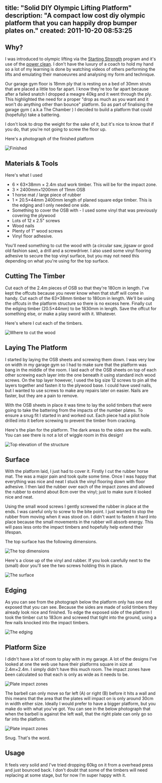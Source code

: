 title: "Solid DIY Olympic Lifting Platform"
description: "A compact low cost diy olympic platform that you can happily drop bumper plates on."
created: 2011-10-20 08:53:25
---

## Why?

I was introduced to olympic lifting via the [Starting Strength][3] program and it's use of the [power clean][4]. I don't have the luxury of a coach to hold my hand so a lot of my learning is done by watching videos of others performing the lifts and emulating their manoeuvres and analysing my form and technique.

Our garage gym floor is 18mm ply that is resting on a bed of 30mm struts that are placed a little too far apart. I know they're too far apart because after a failed snatch I dropped a meagre 40kg and it went through the ply. This highlighted the need for a proper "drop as much as you want and it won't do anything other than bounce" platform. So as part of finalising the garage gym ( a.k.a The Chamber ) I decided to build a platform that could (hopefully) take a battering.

I don't look to drop the weight for the sake of it, but it's nice to know that if you do, that you're not going to screw the floor up.  

Here's a photograph of the finished platform

![Finished](/media/2011/10/20/blogimage/arial.jpg)

## Materials & Tools

Here's what I used

* 6 &times; 63&times;38mm &times; 2.4m stud work timber. This will be for the impact zone.
* 3 &times; 2400mm&times;1200mm of 11mm OSB
* 1 horse mat / large piece of rubber
* 1 &times; 20.5&times;44mm 2400mm length of planed square edge timber. This is the edging and I only needed one side.
* Something to cover the OSB with - I used some vinyl that was previously covering the plywood
* Lots of 12 x 2.5" screws
* Wood nails
* Plenty of 1" wood screws
* Vinyl floor adhesive.

You'll need something to cut the wood with (a circular saw, jigsaw or good old fashion saw), a drill and a screwdriver. I also used some vinyl flooring adhesive to secure the top vinyl surface, but you may not need this depending on what you're using for the top surface.

## Cutting The Timber

Cut each of the 2.4m pieces of OSB so that they're 180cm in length. I've kept the offcuts because you never know when that stuff will come in handy. Cut each of the 63&times;38mm timber to 180cm in length. We'll be using the offcuts in the platform structure so there is no excess here.  Finally cut the edging timber (20.5&times;44mm) to be 1830mm in length. Save the offcut  for something else, or make a play sword with it. Whatever.

Here's where I cut each of the timbers.

![Where to cut the wood](/media/2011/10/20/blogimage/cuts.850x600.png)


## Laying The Platform

I started by laying the OSB sheets and screwing them down. I was very low on width in my garage gym so I had to make sure that the platform was bang in the middle of the room. I laid each of the OSB sheets on top of each other screwing each layer into the one beneath it using standard inch wood screws. On the top layer however, I used the big size 12 screws to pin all the layers together and fasten it to the plywood base. I could have used nails, but I wanted to use screws to make any repairs later on easier. Nails are faster, but they are a pain to remove.

With the OSB sheets in place it was time to lay the solid timbers that were going to take the battering from the impacts of the number plates. To ensure a snug fit I started in and worked out. Each piece had a pilot hole drilled into it before screwing to prevent the timber from cracking.

Here's the plan for the platform. The dark areas to the sides are the walls. You can see there is not a lot of wiggle room in this design!

![Top elevation of the structure](/media/2011/10/20/blogimage/te.structure.850x600.png)

## Surface

With the platform laid, I just had to cover it. Firstly I cut the rubber horse mat. The was a major pain and took quite some time. Once I was happy that everything was nice and neat I stuck the vinyl flooring down with floor adhesive. I then laid the rubber over each of the impact zones and allowed the rubber to extend about 8cm over the vinyl; just to make sure it looked nice and neat. 

Using the small wood screws I gently screwed the rubber in place at the ends. I was careful only to screw to the bite point. I just wanted to stop the rubber from moving when it was stood on. I didn't want to fasten it hard into place because the small movements in the rubber will absorb energy. This will pass less onto the impact timbers and hopefully help extend their lifespan.

The top surface has the following dimensions.

![The top dimensions](/media/2011/10/20/blogimage/te.surface.850x600.png)

Here's a close up of the vinyl and rubber. If you look carefully next to the (small) door you'll see the two screws holding this in place.

![The surface](/media/2011/10/20/blogimage/rubber.jpg)

## Edging

As you can see from the photograph below the platform only has one end exposed that you can see. Because the sides are made of solid timbers they already look nice and finished. To edge the exposed side of the platform I took the timber cut to 183cm and screwed that tight into the ground, using a few nails knocked into the impact timbers.

![The edging](/media/2011/10/20/blogimage/edging.jpg)

## Platform Size

I didn't have a lot of room to play with in my garage. A lot of the designs I've looked at one the web use have their platforms square in size at 2.4m&times;2.4m. I simply didn't have this much room. The impact zones have been calculated so that each is only as wide as it needs to be.

![Plate impact zones](/media/2011/10/20/blogimage/te.barbell.png)

The barbell can only move so far left (A) or right (B) before it hits a wall and this means that the area that the plates will impact on is only around 30cm in width either size.  Ideally I would prefer to have a bigger platform, but you make do with what you've got. You can see in the below photograph that when the barbell is against the left wall, that the right plate can only go so far into the platform.

![Plate impact zones](/media/2011/10/20/blogimage/left.right.jpg)


Snug. That's the word.


## Usage

It feels very solid and I've tried dropping 60kg on it from a overhead press and just bounced back. I don't doubt that some of the timbers will need replacing at some stage, but for now I'm super happy with it.



[0]: http://www.wickes.co.uk/studwork-timber/invt/107177/
[1]: http://www.wickes.co.uk/osb2/invt/110024/
[2]: http://www.ebay.co.uk/itm/ws/eBayISAPI.dll?ViewItem&item=230683021954
[3]: http://startingstrength.com/
[4]: http://www.youtube.com/watch?v=mCUmi2oqlvA
[5]: http://www.wickes.co.uk/planed-whitewood-pse/invt/166364/